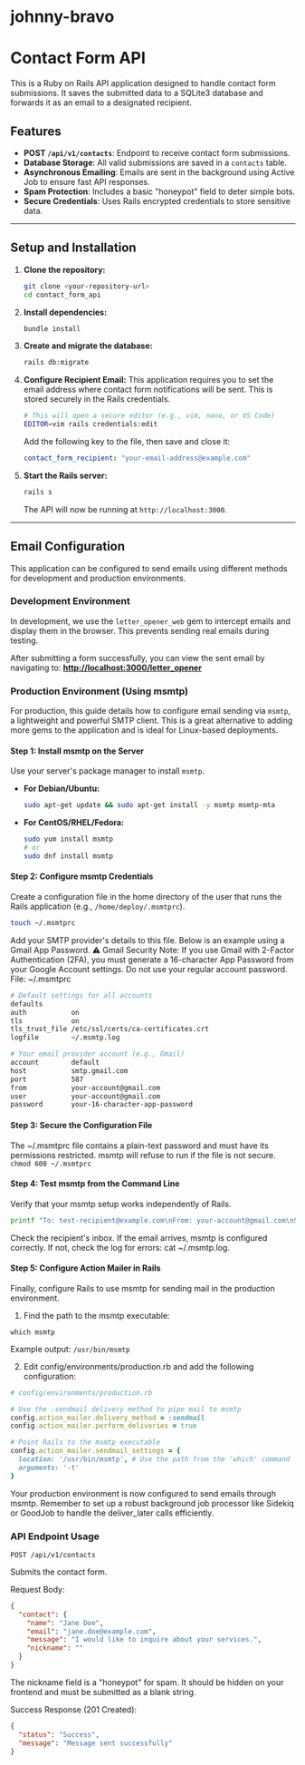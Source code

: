 # johnny-bravo

# Contact Form API

This is a Ruby on Rails API application designed to handle contact form submissions. It saves the submitted data to a SQLite3 database and forwards it as an email to a designated recipient.

## Features

- **POST `/api/v1/contacts`**: Endpoint to receive contact form submissions.
- **Database Storage**: All valid submissions are saved in a `contacts` table.
- **Asynchronous Emailing**: Emails are sent in the background using Active Job to ensure fast API responses.
- **Spam Protection**: Includes a basic "honeypot" field to deter simple bots.
- **Secure Credentials**: Uses Rails encrypted credentials to store sensitive data.

---

## Setup and Installation

1.  **Clone the repository:**

    ```bash
    git clone <your-repository-url>
    cd contact_form_api
    ```

2.  **Install dependencies:**

    ```bash
    bundle install
    ```

3.  **Create and migrate the database:**

    ```bash
    rails db:migrate
    ```

4.  **Configure Recipient Email:**
    This application requires you to set the email address where contact form notifications will be sent. This is stored securely in the Rails credentials.

    ```bash
    # This will open a secure editor (e.g., vim, nano, or VS Code)
    EDITOR=vim rails credentials:edit
    ```

    Add the following key to the file, then save and close it:

    ```yaml
    contact_form_recipient: "your-email-address@example.com"
    ```

5.  **Start the Rails server:**
    ```bash
    rails s
    ```
    The API will now be running at `http://localhost:3000`.

---

## Email Configuration

This application can be configured to send emails using different methods for development and production environments.

### Development Environment

In development, we use the `letter_opener_web` gem to intercept emails and display them in the browser. This prevents sending real emails during testing.

After submitting a form successfully, you can view the sent email by navigating to:
**[http://localhost:3000/letter_opener](http://localhost:3000/letter_opener)**

### Production Environment (Using msmtp)

For production, this guide details how to configure email sending via `msmtp`, a lightweight and powerful SMTP client. This is a great alternative to adding more gems to the application and is ideal for Linux-based deployments.

#### Step 1: Install msmtp on the Server

Use your server's package manager to install `msmtp`.

- **For Debian/Ubuntu:**
  ```bash
  sudo apt-get update && sudo apt-get install -y msmtp msmtp-mta
  ```
- **For CentOS/RHEL/Fedora:**
  ```bash
  sudo yum install msmtp
  # or
  sudo dnf install msmtp
  ```

#### Step 2: Configure msmtp Credentials

Create a configuration file in the home directory of the user that runs the Rails application (e.g., `/home/deploy/.msmtprc`).

```bash
touch ~/.msmtprc

```

Add your SMTP provider's details to this file. Below is an example using a Gmail App Password.
⚠️ Gmail Security Note: If you use Gmail with 2-Factor Authentication (2FA), you must generate a 16-character App Password from your Google Account settings. Do not use your regular account password.
File: ~/.msmtprc

```bash
# Default settings for all accounts
defaults
auth           on
tls            on
tls_trust_file /etc/ssl/certs/ca-certificates.crt
logfile        ~/.msmtp.log

# Your email provider account (e.g., Gmail)
account        default
host           smtp.gmail.com
port           587
from           your-account@gmail.com
user           your-account@gmail.com
password       your-16-character-app-password

```

#### Step 3: Secure the Configuration File

The ~/.msmtprc file contains a plain-text password and must have its permissions restricted. msmtp will refuse to run if the file is not secure.
`chmod 600 ~/.msmtprc`

#### Step 4: Test msmtp from the Command Line

Verify that your msmtp setup works independently of Rails.

```bash
printf "To: test-recipient@example.com\nFrom: your-account@gmail.com\nSubject: msmtp test\n\nThis is a test email." | msmtp -t
```

Check the recipient's inbox. If the email arrives, msmtp is configured correctly. If not, check the log for errors: cat ~/.msmtp.log.

#### Step 5: Configure Action Mailer in Rails

Finally, configure Rails to use msmtp for sending mail in the production environment.

1. Find the path to the msmtp executable:

`which msmtp`

Example output: `/usr/bin/msmtp`

2. Edit config/environments/production.rb and add the following configuration:

```ruby
# config/environments/production.rb

# Use the :sendmail delivery method to pipe mail to msmtp
config.action_mailer.delivery_method = :sendmail
config.action_mailer.perform_deliveries = true

# Point Rails to the msmtp executable
config.action_mailer.sendmail_settings = {
  location: '/usr/bin/msmtp', # Use the path from the 'which' command
  arguments: '-t'
}
```

Your production environment is now configured to send emails through msmtp. Remember to set up a robust background job processor like Sidekiq or GoodJob to handle the deliver_later calls efficiently.

### API Endpoint Usage

`POST /api/v1/contacts`

Submits the contact form.

Request Body:

```json
{
  "contact": {
    "name": "Jane Doe",
    "email": "jane.doe@example.com",
    "message": "I would like to inquire about your services.",
    "nickname": ""
  }
}
```

The nickname field is a "honeypot" for spam. It should be hidden on your frontend and must be submitted as a blank string.

Success Response (201 Created):

```json
{
  "status": "Success",
  "message": "Message sent successfully"
}
```
